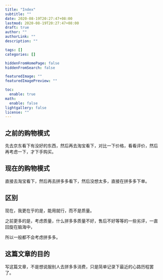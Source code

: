 ```yaml
---
title: "Index"
subtitle: ""
date: 2020-08-19T20:27:47+08:00
lastmod: 2020-08-19T20:27:47+08:00
draft: true
author: ""
authorLink: ""
description: ""

tags: []
categories: []

hiddenFromHomePage: false
hiddenFromSearch: false

featuredImage: ""
featuredImagePreview: ""

toc:
  enable: true
math:
  enable: false
lightgallery: false
license: ""
---
```


<!--more-->

## 之前的购物模式

先去京东看下有没好的东西，然后再去淘宝看下，对比一下价格，看看评价，然后再考虑一下，才下手购买。

## 现在的购物模式

直接去淘宝看下，然后再去拼多多看下，然后没想太多，直接在拼多多下单。

## 区别

现在，我更在乎的是，能用就行，而不是质量。

之前更多的是，考虑质量，什么拼多多质量不好，售后不好等等的一些劣评，一直回旋在脑海中，

所以一般都不会考虑拼多多。

## 这篇文章的目的

写这篇文章，不是想说服别人去拼多多消费，只是简单记录下最近的心路历程罢了。